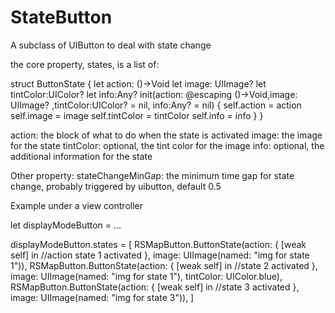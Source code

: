 # StateButton

A subclass of UIButton to deal with state change

the core property, states, is a list of:

struct ButtonState {
        let action: ()->Void
        let image: UIImage?
        let tintColor:UIColor?
        let info:Any?
        init(action: @escaping ()->Void,image: UIImage? ,tintColor:UIColor? = nil, info:Any? = nil) {
            self.action = action
            self.image = image
            self.tintColor = tintColor
            self.info = info
        }
    }

action: the block of what to do when the state is activated
image: the image for the state
tintColor: optional, the tint color for the image
info: optional, the additional information for the state

Other property:
stateChangeMinGap: the minimum time gap for state change, probably triggered by uibutton, default 0.5



Example under a view controller

let displayModeButton = ...

displayModeButton.states = [
            RSMapButton.ButtonState(action: { [weak self] in
                //action state 1 activated
                }, image: UIImage(named: "img for state 1")),
            RSMapButton.ButtonState(action: { [weak self] in
                //state 2 activated
                }, image: UIImage(named: "img for state 1"), tintColor: UIColor.blue),
            RSMapButton.ButtonState(action: { [weak self] in
                //state 3 activated
                }, image: UIImage(named: "img for state 3")),
        ]
